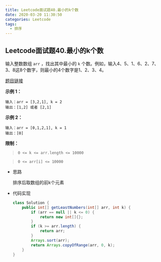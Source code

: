 ```yaml
---
title: Leetcode面试题40.最小的k个数
date: 2020-03-20 11:30:50
categories: Leetcode
tags:
  - 排序
---
```


## Leetcode面试题40.最小的k个数

输入整数数组 `arr` ，找出其中最小的 `k` 个数。例如，输入4、5、1、6、2、7、3、8这8个数字，则最小的4个数字是1、2、3、4。

 [题目链接](https://leetcode-cn.com/problems/zui-xiao-de-kge-shu-lcof/ )

<!--more-->

**示例 1：**

```
输入：arr = [3,2,1], k = 2
输出：[1,2] 或者 [2,1]
```

**示例 2：**

```
输入：arr = [0,1,2,1], k = 1
输出：[0]
```

**限制：**

> `0 <= k <= arr.length <= 10000`

> `0 <= arr[i] <= 10000`

- 思路

  排序后取数组的前k个元素

- 代码实现

  ```java
  class Solution {
      public int[] getLeastNumbers(int[] arr, int k) {
          if (arr == null || k <= 0) {
              return new int[]{};
          }
          if (k >= arr.length) {
              return arr;
          }
          Arrays.sort(arr);
          return Arrays.copyOfRange(arr, 0, k);
      }
  }
  ```

  